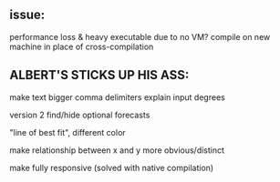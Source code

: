 ## issue:

performance loss & heavy executable due to no VM?
compile on new machine in place of cross-compilation

## ALBERT'S STICKS UP HIS ASS:

make text bigger
comma delimiters
explain input degrees

version 2
find/hide optional forecasts

"line of best fit", different color

make relationship between x and y more obvious/distinct

make fully responsive (solved with native compilation)
